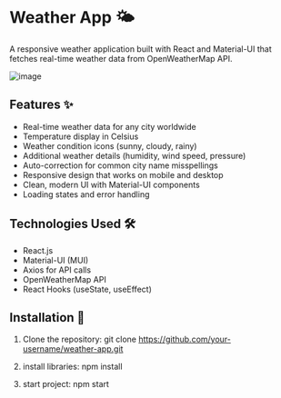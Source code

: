 # Weather App 🌤️

A responsive weather application built with React and Material-UI that fetches real-time weather data from OpenWeatherMap API.

![image](https://github.com/user-attachments/assets/d736622f-3140-41b2-a23b-0d7d728312c9)


## Features ✨

- Real-time weather data for any city worldwide
- Temperature display in Celsius
- Weather condition icons (sunny, cloudy, rainy)
- Additional weather details (humidity, wind speed, pressure)
- Auto-correction for common city name misspellings
- Responsive design that works on mobile and desktop
- Clean, modern UI with Material-UI components
- Loading states and error handling

## Technologies Used 🛠️

- React.js
- Material-UI (MUI)
- Axios for API calls
- OpenWeatherMap API
- React Hooks (useState, useEffect)

## Installation 🚀

1. Clone the repository: git clone https://github.com/your-username/weather-app.git

2. install libraries: npm install
   
3. start project: npm start
